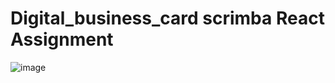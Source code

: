 # Digital_business_card  scrimba React Assignment
![image](https://github.com/7hakur/Digital_business_card/assets/27799498/4f020179-6623-4e3b-a138-20ff521972f4)
